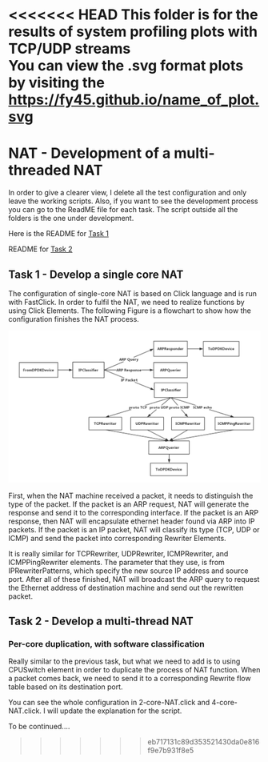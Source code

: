<<<<<<< HEAD
This folder is for the results of system profiling plots with TCP/UDP streams\
You can view the .svg format plots by visiting the https://fy45.github.io/name_of_plot.svg 
=======
# NAT - Development of a multi-threaded NAT

In order to give a clearer view, I delete all the test configuration and only leave the working scripts. Also, if you want to see the development process you can go to the ReadME file for each task. The script outside all the folders is the one under development.

Here is the README for [Task 1](https://github.com/Fy45/NAT_IK2200/blob/master/Code/task1/README.md)

README for [Task 2](https://github.com/Fy45/NAT_IK2200/blob/master/Code/task2/README.md)

## Task 1 - Develop a single core NAT

The configuration of single-core NAT is based on Click language and is run with FastClick. In order to fulfil the NAT, we need to realize functions by using Click Elements. The following Figure is a flowchart to show how the configuration finishes the NAT process.

![Flowchart of Single-core NAT configuration](https://github.com/Fy45/NAT_IK2200/blob/master/Code/task1/Single-core%20NAT.jpg)

First, when the NAT machine received a packet, it needs to distinguish the type of the packet. If the packet is an ARP request, NAT will generate the response and send it to the corresponding interface. If the packet is an ARP response, then NAT will encapsulate ethernet header found via ARP into IP packets. If the packet is an IP packet, NAT will classify its type (TCP, UDP or ICMP) and send the packet into corresponding Rewriter Elements.

It is really similar for TCPRewriter, UDPRewriter, ICMPRewriter, and ICMPPingRewriter elements. The parameter that they use, is from IPRewriterPatterns, which specify the new source IP address and source port. After all of these finished, NAT will broadcast the ARP query to request the Ethernet address of destination machine and send out the rewritten packet.

## Task 2 - Develop a multi-thread NAT

### Per-core duplication, with software classification

Really similar to the previous task, but what we need to add is to using CPUSwitch element in order to duplicate the process of NAT function. When a packet comes back, we need to send it to a corresponding Rewrite flow table based on its destination port.

You can see the whole configuration in 2-core-NAT.click and 4-core-NAT.click. I will update the explanation for the script.

To be continued....

>>>>>>> eb717131c89d353521430da0e816f9e7b931f8e5
